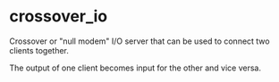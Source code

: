 crossover_io
=====

Crossover or "null modem" I/O server that can be used to connect two clients together.

The output of one client becomes input for the other and vice versa.
